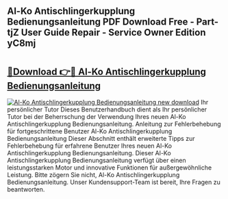 ## Al-Ko Antischlingerkupplung Bedienungsanleitung PDF Download Free - Part-tjZ User Guide Repair - Service Owner Edition yC8mj

# <h2><a href="http://df2beox.blite.top/?on=Al-Ko+Antischlingerkupplung+Bedienungsanleitung">🔗Download 👉🔴 Al-Ko Antischlingerkupplung Bedienungsanleitung</a></h2>

[![Al-Ko Antischlingerkupplung Bedienungsanleitung new download](https://i.imgur.com/lujVjoI.png)](http://df2beox.blite.top/?on=Al-Ko+Antischlingerkupplung+Bedienungsanleitung)
Ihr persönlicher Tutor Dieses Benutzerhandbuch dient als Ihr persönlicher Tutor bei der Beherrschung der Verwendung Ihres neuen Al-Ko Antischlingerkupplung Bedienungsanleitung. Anleitung zur Fehlerbehebung für fortgeschrittene Benutzer Al-Ko Antischlingerkupplung Bedienungsanleitung Dieser Abschnitt enthält erweiterte Tipps zur Fehlerbehebung für erfahrene Benutzer Ihres neuen Al-Ko Antischlingerkupplung Bedienungsanleitung. Dieser Al-Ko Antischlingerkupplung Bedienungsanleitung verfügt über einen leistungsstarken Motor und innovative Funktionen für außergewöhnliche Leistung. Bitte zögern Sie nicht, Al-Ko Antischlingerkupplung Bedienungsanleitung. Unser Kundensupport-Team ist bereit, Ihre Fragen zu beantworten.
